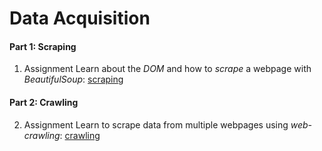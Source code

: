 # Data Acquisition

#### Part 1: Scraping

1. <span class="badge badge-primary">Assignment</span> Learn about the *DOM* and how to *scrape* a webpage with *BeautifulSoup*: [scraping](/modules/acquisition/scraping)

#### Part 2: Crawling

2. <span class="badge badge-primary">Assignment</span> Learn to scrape data from multiple webpages using *web-crawling*: [crawling](/modules/acquisition/crawling)
